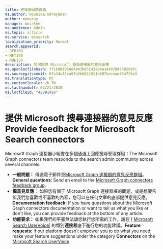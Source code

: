 ```yaml
---
title: 連接器回饋頁面
ms.author: mounika.narayanan
author: monaray
manager: mnirkhe
ms.audience: Admin
ms.topic: article
ms.service: mssearch
localization_priority: Normal
search.appverid:
- BFB160
- MET150
- MOE150
description: 如何提供 Microsoft 搜尋連接器的意見反應
ms.openlocfilehash: 7f16081954d4943b05142a64a1440784750209fc
ms.sourcegitcommit: 0fa3dc45ca9fe266822911b397beceae754726e3
ms.translationtype: MT
ms.contentlocale: zh-TW
ms.lasthandoff: 03/21/2020
ms.locfileid: "42891428"
---
```

# <a name="provide-feedback-for-microsoft-search-connectors"></a><span data-ttu-id="3a750-103">提供 Microsoft 搜尋連接器的意見反應</span><span class="sxs-lookup"><span data-stu-id="3a750-103">Provide feedback for Microsoft Search connectors</span></span>

<span data-ttu-id="3a750-104">Microsoft Graph 連接器小組會在多個通道上回應搜尋管理群組：</span><span class="sxs-lookup"><span data-stu-id="3a750-104">The Microsoft Graph connectors team responds to the search admin community across several channels:</span></span>

* <span data-ttu-id="3a750-105">**一般問題：** 傳送電子郵件至[Microsoft Graph 連接器的意見反應群組](mailto:MicrosoftGraphConnectorsFeedback@service.microsoft.com)。</span><span class="sxs-lookup"><span data-stu-id="3a750-105">**General questions:** Send an email to the [Microsoft Graph connectors feedback group](mailto:MicrosoftGraphConnectorsFeedback@service.microsoft.com).</span></span>
* <span data-ttu-id="3a750-106">**檔意見反應：** 如果您有關于 Microsoft Graph 連接器檔的問題，或是想要告訴我們您喜歡或不喜歡的內容，您可以在任何文章的底部提供意見反應。</span><span class="sxs-lookup"><span data-stu-id="3a750-106">**Documentation feedback:** If you have questions about the Microsoft Graph connectors documentation or want to tell us what you like or don't like, you can provide feedback at the bottom of any article.</span></span> 
* <span data-ttu-id="3a750-107">**功能要求：** 如果我們的平臺無法讓您執行您所需的工作，請在 [ <a href="https://microsoftsearch.uservoice.com/forums/926998-connectors" target="_blank" data-linktype="external">Microsoft Search UserVoice</a>] 的類別**連接器**底下進行您的功能建議。</span><span class="sxs-lookup"><span data-stu-id="3a750-107">**Feature requests:** If our platform doesn't empower you to do what you need, make your feature suggestions under the category **Connectors** on the <a href="https://microsoftsearch.uservoice.com/forums/926998-connectors" target="_blank" data-linktype="external">Microsoft Search UserVoice</a>.</span></span>

